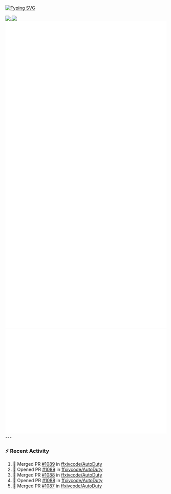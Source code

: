 [![Typing SVG](https://readme-typing-svg.demolab.com?font=Fira+Code&duration=1000&pause=1000&multiline=true&repeat=false&width=435&lines=Simon+Latusek+%7C+Gameplay+Engineer)](https://git.io/typing-svg)

<a href="https://github.com/anuraghazra/github-readme-stats">
  <img height=200 align="center" src="https://github-readme-stats.vercel.app/api?username=erdelf&theme=radical" />
</a>
<a href="https://github.com/anuraghazra/convoychat">
  <img height=200 align="center" src="https://streak-stats.demolab.com?user=erdelf&theme=radical&mode=weekly" />
</a>

<picture>
  <img src="/github-metrics.svg" alt="Metrics">
</picture>

<picture>
  <img src="/github-metrics-achievements.svg" alt="Achievements">
</picture>
---

### :zap: Recent Activity
<!--START_SECTION:activity-->
1. 🎉 Merged PR [#1089](https://github.com/ffxivcode/AutoDuty/pull/1089) in [ffxivcode/AutoDuty](https://github.com/ffxivcode/AutoDuty)
2. 💪 Opened PR [#1089](https://github.com/ffxivcode/AutoDuty/pull/1089) in [ffxivcode/AutoDuty](https://github.com/ffxivcode/AutoDuty)
3. 🎉 Merged PR [#1088](https://github.com/ffxivcode/AutoDuty/pull/1088) in [ffxivcode/AutoDuty](https://github.com/ffxivcode/AutoDuty)
4. 💪 Opened PR [#1088](https://github.com/ffxivcode/AutoDuty/pull/1088) in [ffxivcode/AutoDuty](https://github.com/ffxivcode/AutoDuty)
5. 🎉 Merged PR [#1087](https://github.com/ffxivcode/AutoDuty/pull/1087) in [ffxivcode/AutoDuty](https://github.com/ffxivcode/AutoDuty)
<!--END_SECTION:activity-->

<!--
**erdelf/erdelf** is a ✨ _special_ ✨ repository because its `README.md` (this file) appears on your GitHub profile.

Here are some ideas to get you started:

- 🔭 I’m currently working on ...
- 🌱 I’m currently learning ...
- 👯 I’m looking to collaborate on ...
- 🤔 I’m looking for help with ...
- 💬 Ask me about ...
- 📫 How to reach me: ...
- 😄 Pronouns: ...
- ⚡ Fun fact: ...
-->
